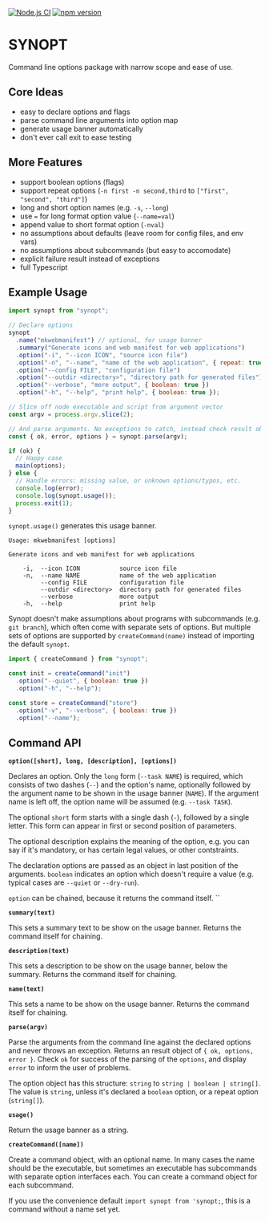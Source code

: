 [![Node.js CI](https://github.com/febeling/synopt/actions/workflows/node.js.yml/badge.svg)](https://github.com/febeling/synopt/actions/workflows/node.js.yml)
[![npm version](https://badge.fury.io/js/synopt.svg)](https://badge.fury.io/js/synopt)

# SYNOPT

Command line options package with narrow scope and ease of use.

## Core Ideas

- easy to declare options and flags
- parse command line arguments into option map
- generate usage banner automatically
- don't ever call exit to ease testing

## More Features

- support boolean options (flags)
- support repeat options (`-n first -n second,third` to `["first", "second", "third"]`)
- long and short option names (e.g. `-s`, `--long`)
- use `=` for long format option value (`--name=val`)
- append value to short format option (`-nval`)
- no assumptions about defaults (leave room for config files, and env vars)
- no assumptions about subcommands (but easy to accomodate)
- explicit failure result instead of exceptions
- full Typescript

## Example Usage

```js
import synopt from "synopt";

// Declare options
synopt
  .name("mkwebmanifest") // optional, for usage banner
  .summary("Generate icons and web manifest for web applications")
  .option("-i", "--icon ICON", "source icon file")
  .option("-n", "--name", "name of the web application", { repeat: true })
  .option("--config FILE", "configuration file")
  .option("--outdir <directory>", "directory path for generated files")
  .option("--verbose", "more output", { boolean: true })
  .option("-h", "--help", "print help", { boolean: true });

// Slice off node executable and script from argument vector
const argv = process.argv.slice(2);

// And parse arguments. No exceptions to catch, instead check result object
const { ok, error, options } = synopt.parse(argv);

if (ok) {
  // Happy case
  main(options);
} else {
  // Handle errors: missing value, or unknown options/typos, etc.
  console.log(error);
  console.log(synopt.usage());
  process.exit(1);
}
```

`synopt.usage()` generates this usage banner.

```
Usage: mkwebmanifest [options]

Generate icons and web manifest for web applications

    -i,  --icon ICON           source icon file
    -n,  --name NAME           name of the web application
         --config FILE         configuration file
         --outdir <directory>  directory path for generated files
         --verbose             more output
    -h,  --help                print help

```

Synopt doesn't make assumptions about programs with subcommands (e.g. `git branch`), which often come with separate sets of options. But multiple sets of options are supported by `createCommand(name)` instead of importing the default `synopt`.

```js
import { createCommand } from "synopt";

const init = createCommand("init")
  .option("--quiet", { boolean: true })
  .option("-h", "--help");

const store = createCommand("store")
  .option("-v", "--verbose", { boolean: true })
  .option("--name");
```

## Command API

**`option([short], long, [description], [options])`**

Declares an option. Only the `long` form (`--task NAME`) is required, which consists of two dashes (`--`) and the option's name, optionally followed by the argument name to be shown in the usage banner (`NAME`). If the argument name is left off, the option name will be assumed (e.g. `--task TASK`).

The optional `short` form starts with a single dash (`-`), followed by a single letter. This form can appear in first or second position of parameters.

The optional description explains the meaning of the option, e.g. you can say if it's mandatory, or has certain legal values, or other contstraints.

The declaration options are passed as an object in last position of the arguments. `boolean` indicates an option which doesn't require a value (e.g. typical cases are `--quiet` or `--dry-run`).

`option` can be chained, because it returns the command itself.
``

**`summary(text)`**

This sets a summary text to be show on the usage banner. Returns the command itself for chaining.

**`description(text)`**

This sets a description to be show on the usage banner, below the summary. Returns the command itself for chaining.

**`name(text)`**

This sets a name to be show on the usage banner. Returns the command itself for chaining.

**`parse(argv)`**

Parse the arguments from the command line against the declared options and never throws an exception. Returns an result object of `{ ok, options, error }`. Check `ok` for success of the parsing of the `options`, and display `error` to inform the user of problems.

The option object has this structure: `string` to `string | boolean | string[]`. The value is `string`, unless it's declared a `boolean` option, or a repeat option (`string[]`).

**`usage()`**

Return the usage banner as a string.

**`createCommand([name])`**

Create a command object, with an optional name. In many cases the name should be the executable, but sometimes an executable has subcommands with separate option interfaces each. You can create a command object for each subcommand.

If you use the convenience default `import synopt from 'synopt;`, this is a command without a name set yet.
